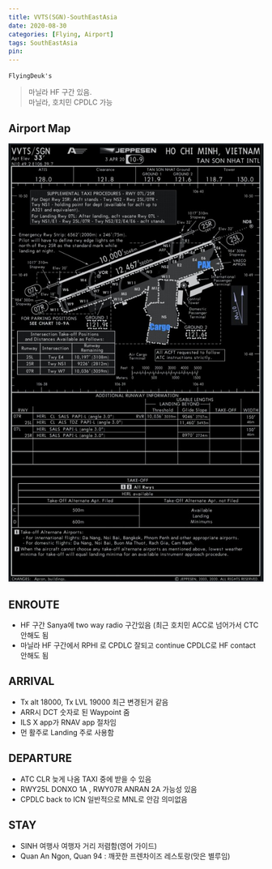```yaml
---
title: VVTS(SGN)-SouthEastAsia
date: 2020-08-30
categories: [Flying, Airport]
tags: SouthEastAsia
pin:
---
```

`FlyingDeuk's`
>마닐라 HF 구간 있음. <br>
마닐라, 호치민 CPDLC 가능



## Airport Map
![sgn](/img/flying/airport/sgn_ap.jpg)

## ENROUTE
- HF 구간 Sanya에 two way radio 구간있음 (최근 호치민 ACC로 넘어가서 CTC 안해도 됨
- 마닐라 HF 구간에서 RPHI 로 CPDLC 잘되고 continue CPDLC로 HF contact 안해도 됨


## ARRIVAL
- Tx alt 18000, Tx LVL 19000 최근 변경된거 같음
- ARR시 DCT 숫자로 된 Waypoint 줌
- ILS X app가 RNAV app 절차임  
- 먼 활주로 Landing 주로 사용함



## DEPARTURE
- ATC CLR 늦게 나옴 TAXI 중에 받을 수 있음
- RWY25L DONXO 1A , RWY07R ANRAN 2A 가능성 있음
- CPDLC back to ICN 일반적으로 MNL로 안감 의미없음

## STAY
- SINH 여행사 여행자 거리 저렴함(영어 가이드)
- Quan An Ngon, Quan 94 : 깨끗한 프렌차이즈 레스토랑(맛은 별루임)
